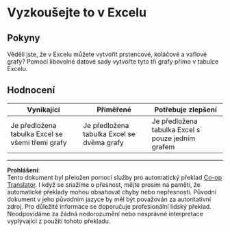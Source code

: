 <!--
CO_OP_TRANSLATOR_METADATA:
{
  "original_hash": "1e00fe6a244c2f8f9a794c862661dd4f",
  "translation_date": "2025-08-26T17:30:51+00:00",
  "source_file": "3-Data-Visualization/11-visualization-proportions/assignment.md",
  "language_code": "cs"
}
-->
# Vyzkoušejte to v Excelu

## Pokyny

Věděli jste, že v Excelu můžete vytvořit prstencové, koláčové a vaflové grafy? Pomocí libovolné datové sady vytvořte tyto tři grafy přímo v tabulce Excelu.

## Hodnocení

| Vynikající                                             | Přiměřené                                       | Potřebuje zlepšení                                   |
| ------------------------------------------------------ | ----------------------------------------------- | --------------------------------------------------- |
| Je předložena tabulka Excel se všemi třemi grafy       | Je předložena tabulka Excel se dvěma grafy      | Je předložena tabulka Excel s pouze jedním grafem   |

---

**Prohlášení**:  
Tento dokument byl přeložen pomocí služby pro automatický překlad [Co-op Translator](https://github.com/Azure/co-op-translator). I když se snažíme o přesnost, mějte prosím na paměti, že automatické překlady mohou obsahovat chyby nebo nepřesnosti. Původní dokument v jeho původním jazyce by měl být považován za autoritativní zdroj. Pro důležité informace se doporučuje profesionální lidský překlad. Neodpovídáme za žádná nedorozumění nebo nesprávné interpretace vyplývající z použití tohoto překladu.